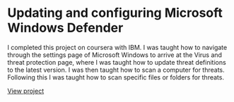 <h1>Updating and configuring Microsoft Windows Defender</h1>
I completed this project on coursera with IBM. I was taught how to navigate through the settings page of Microsoft Windows to arrive at the Virus and threat protection page, where I was taught how to update threat definitions to the latest version. I was then taught how to scan a computer for threats. Following this I was taught how to scan specific files or folders for threats.






[View project](https://github.com/mharuf/Updating-and-configuring-Windows-Defender-Antivirus/blob/main/Updating%20and%20configuring%20Microsoft%20Windows%20Defender%20to%20scan%20for%20threats.pdf)
